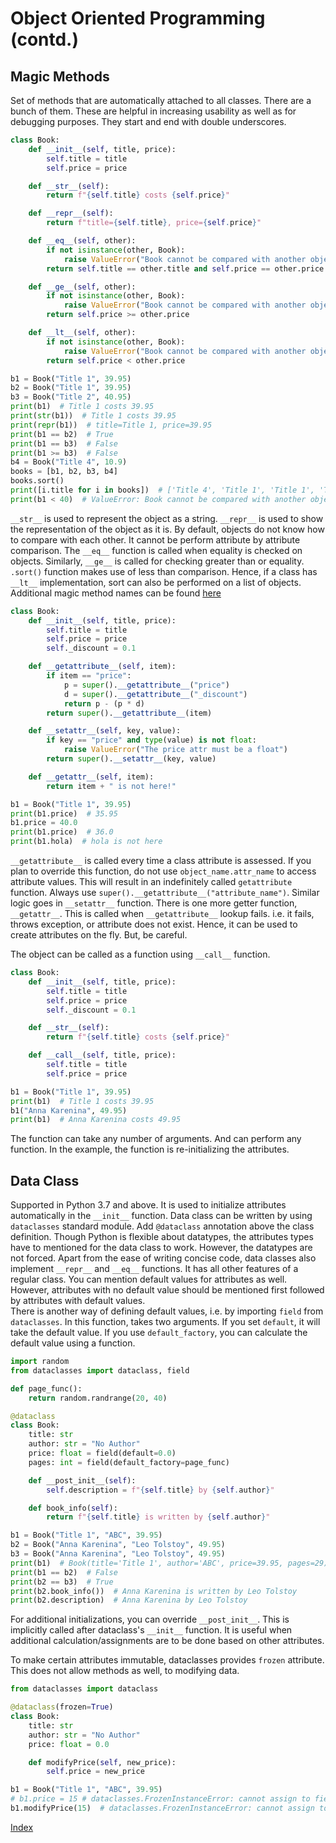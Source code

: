 # Object Oriented Programming (contd.)

## Magic Methods
Set of methods that are automatically attached to all classes. There are a bunch of them. These are helpful in increasing
usability as well as for debugging purposes. They start and end with double underscores.
```python
class Book:
    def __init__(self, title, price):
        self.title = title
        self.price = price

    def __str__(self):
        return f"{self.title} costs {self.price}"

    def __repr__(self):
        return f"title={self.title}, price={self.price}"

    def __eq__(self, other):
        if not isinstance(other, Book):
            raise ValueError("Book cannot be compared with another object that is not book")
        return self.title == other.title and self.price == other.price

    def __ge__(self, other):
        if not isinstance(other, Book):
            raise ValueError("Book cannot be compared with another object that is not book")
        return self.price >= other.price

    def __lt__(self, other):
        if not isinstance(other, Book):
            raise ValueError("Book cannot be compared with another object that is not book")
        return self.price < other.price

b1 = Book("Title 1", 39.95)
b2 = Book("Title 1", 39.95)
b3 = Book("Title 2", 40.95)
print(b1)  # Title 1 costs 39.95
print(str(b1))  # Title 1 costs 39.95
print(repr(b1))  # title=Title 1, price=39.95
print(b1 == b2)  # True
print(b1 == b3)  # False
print(b1 >= b3)  # False
b4 = Book("Title 4", 10.9)
books = [b1, b2, b3, b4]
books.sort()
print([i.title for i in books])  # ['Title 4', 'Title 1', 'Title 1', 'Title 2']
print(b1 < 40)  # ValueError: Book cannot be compared with another object that is not book
```
`__str__` is used to represent the object as a string. `__repr__` is used to show the representation of the object as it is.
By default, objects do not know how to compare with each other. It cannot be perform attribute by attribute comparison.
The `__eq__` function is called when equality is checked on objects. Similarly, `__ge__` is called for checking greater than
or equality. `.sort()` function makes use of less than comparison. Hence, if a class has `__lt__` implementation, sort can
also be performed on a list of objects.
Additional magic method names can be found [here](https://docs.python.org/3/reference/datamodel.html#special-method-names)

```python
class Book:
    def __init__(self, title, price):
        self.title = title
        self.price = price
        self._discount = 0.1

    def __getattribute__(self, item):
        if item == "price":
            p = super().__getattribute__("price")
            d = super().__getattribute__("_discount")
            return p - (p * d)
        return super().__getattribute__(item)

    def __setattr__(self, key, value):
        if key == "price" and type(value) is not float:
            raise ValueError("The price attr must be a float")
        return super().__setattr__(key, value)

    def __getattr__(self, item):
        return item + " is not here!"

b1 = Book("Title 1", 39.95)
print(b1.price)  # 35.95
b1.price = 40.0
print(b1.price)  # 36.0
print(b1.hola)  # hola is not here
```
`__getattribute__` is called every time a class attribute is assessed. If you plan to override this function, do not use
`object_name.attr_name` to access attribute values. This will result in an indefinitely called `getattribute` function. Always
use `super().__getattribute__("attribute_name")`. Similar logic goes in `__setattr__` function. There is one more getter
function, `__getattr__`. This is called when `__getattribute__` lookup fails. i.e. it fails, throws exception, or attribute 
does not exist. Hence, it can be used to create attributes on the fly. But, be careful.

The object can be called as a function using `__call__` function.
```python
class Book:
    def __init__(self, title, price):
        self.title = title
        self.price = price
        self._discount = 0.1

    def __str__(self):
        return f"{self.title} costs {self.price}"

    def __call__(self, title, price):
        self.title = title
        self.price = price

b1 = Book("Title 1", 39.95)
print(b1)  # Title 1 costs 39.95
b1("Anna Karenina", 49.95)
print(b1)  # Anna Karenina costs 49.95
```
The function can take any number of arguments. And can perform any function. In the example, the function is re-initializing
the attributes.

## Data Class
Supported in Python 3.7 and above. It is used to initialize attributes automatically in the `__init__` function. Data class
can be written by using `dataclasses` standard module. Add `@dataclass` annotation above the class definition. Though Python
is flexible about datatypes, the attributes types have to mentioned for the data class to work. However, the datatypes are 
not forced. Apart from the ease of writing concise code, data classes also implement `__repr__` and `__eq__` functions. 
It has all other features of a regular class. You can mention default values for attributes as well. However, attributes 
with no default value should be mentioned first followed by attributes with default values.  
There is another way of defining default values, i.e. by importing `field` from `dataclasses`. In this function, takes two 
arguments. If you set `default`, it will take the default value. If you use `default_factory`, you can calculate the default 
value using a function. 
```python
import random
from dataclasses import dataclass, field

def page_func():
    return random.randrange(20, 40)

@dataclass
class Book:
    title: str
    author: str = "No Author"
    price: float = field(default=0.0)
    pages: int = field(default_factory=page_func)

    def __post_init__(self):
        self.description = f"{self.title} by {self.author}"

    def book_info(self):
        return f"{self.title} is written by {self.author}"

b1 = Book("Title 1", "ABC", 39.95)
b2 = Book("Anna Karenina", "Leo Tolstoy", 49.95)
b3 = Book("Anna Karenina", "Leo Tolstoy", 49.95)
print(b1)  # Book(title='Title 1', author='ABC', price=39.95, pages=29)
print(b1 == b2)  # False
print(b2 == b3)  # True
print(b2.book_info())  # Anna Karenina is written by Leo Tolstoy
print(b2.description)  # Anna Karenina by Leo Tolstoy
```
For additional initializations, you can override `__post_init__`. This is implicitly called after dataclass's `__init__`
function. It is useful when additional calculation/assignments are to be done based on other attributes.

To make certain attributes immutable, dataclasses provides `frozen` attribute. This does not allow methods as well, to 
modifying data.
```python
from dataclasses import dataclass

@dataclass(frozen=True)
class Book:
    title: str
    author: str = "No Author"
    price: float = 0.0

    def modifyPrice(self, new_price):
        self.price = new_price

b1 = Book("Title 1", "ABC", 39.95)
# b1.price = 15 # dataclasses.FrozenInstanceError: cannot assign to field 'price'
b1.modifyPrice(15)  # dataclasses.FrozenInstanceError: cannot assign to field 'price'
```
  
[Index](/README.md)